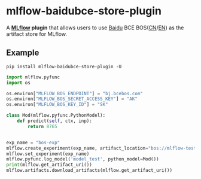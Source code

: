 # mlflow-baidubce-store-plugin
A **[MLflow](https://github.com/mlflow/mlflow) plugin** that allows users to use [Baidu](https://www.baidu.com/) BCE BOS([CN](https://cloud.baidu.com/doc/BOS/index.html)/[EN](https://intl.cloud.baidu.com/product/bos.html)) as the artifact store for MLflow.

## Example

```shell
pip install mlflow-baidubce-store-plugin -U
```
```python
import mlflow.pyfunc
import os

os.environ["MLFLOW_BOS_ENDPOINT"] = "bj.bcebos.com"
os.environ["MLFLOW_BOS_SECRET_ACCESS_KEY"] = "AK"
os.environ["MLFLOW_BOS_KEY_ID"] = "SK"

class Mod(mlflow.pyfunc.PythonModel):
    def predict(self, ctx, inp):
        return 8765


exp_name = "bos-exp"
mlflow.create_experiment(exp_name, artifact_location="bos://mlflow-test/")
mlflow.set_experiment(exp_name)
mlflow.pyfunc.log_model('model_test', python_model=Mod())
print(mlflow.get_artifact_uri())
mlflow.artifacts.download_artifacts(mlflow.get_artifact_uri())
```
